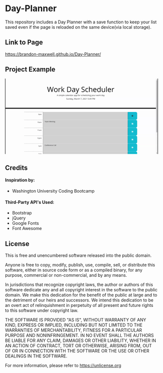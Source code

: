 # Day-Planner
This repository includes a Day Planner with a save function to keep your list saved even if the page is reloaded on the same device(via local storage).

## Link to Page
https://brandon-maxwell.github.io/Day-Planner/

## Project Example
![project example](assets/images/preview.gif)

## Credits
#### Inspiration by:
* Washington University Coding Bootcamp

#### Third-Party API's Used:
* Bootstrap
* jQuery
* Google Fonts
* Font Awesome

## License
This is free and unencumbered software released into the public domain.

Anyone is free to copy, modify, publish, use, compile, sell, or
distribute this software, either in source code form or as a compiled
binary, for any purpose, commercial or non-commercial, and by any
means.

In jurisdictions that recognize copyright laws, the author or authors
of this software dedicate any and all copyright interest in the
software to the public domain. We make this dedication for the benefit
of the public at large and to the detriment of our heirs and
successors. We intend this dedication to be an overt act of
relinquishment in perpetuity of all present and future rights to this
software under copyright law.

THE SOFTWARE IS PROVIDED "AS IS", WITHOUT WARRANTY OF ANY KIND,
EXPRESS OR IMPLIED, INCLUDING BUT NOT LIMITED TO THE WARRANTIES OF
MERCHANTABILITY, FITNESS FOR A PARTICULAR PURPOSE AND NONINFRINGEMENT.
IN NO EVENT SHALL THE AUTHORS BE LIABLE FOR ANY CLAIM, DAMAGES OR
OTHER LIABILITY, WHETHER IN AN ACTION OF CONTRACT, TORT OR OTHERWISE,
ARISING FROM, OUT OF OR IN CONNECTION WITH THE SOFTWARE OR THE USE OR
OTHER DEALINGS IN THE SOFTWARE.

For more information, please refer to <https://unlicense.org>
